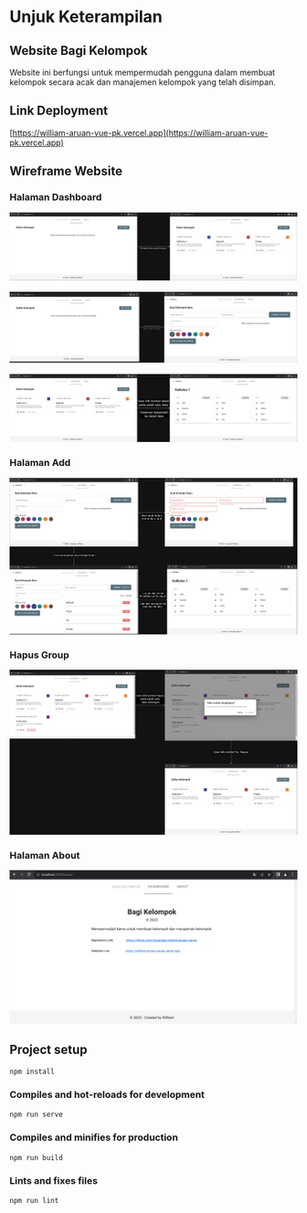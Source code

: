 # Unjuk Keterampilan

## Website Bagi Kelompok

Website ini berfungsi untuk mempermudah pengguna dalam membuat kelompok secara acak dan manajemen kelompok yang telah disimpan.

## Link Deployment
[https://william-aruan-vue-pk.vercel.app](https://william-aruan-vue-pk.vercel.app)

## Wireframe Website

### Halaman Dashboard
<img src="./wireframes/home_state.jpg" alt="status home" title="status home">
<br />
<br />

<img src="./wireframes/pindah_halaman_add.jpg" alt="pindah_halaman_add" title="pindah_halaman_add">
<br />
<br />

<img src="./wireframes/pindah_detail.jpg" alt="pindah_detail" title="pindah_detail">

### Halaman Add
<img src="./wireframes/add_group.jpg" alt="add_group" title="add_group">

### Hapus Group
<img src="./wireframes/hapus_group.jpg" alt="hapus_group" title="hapus_group">

### Halaman About
<img src="./wireframes/about.png" alt="about" title="about">


## Project setup

```
npm install
```

### Compiles and hot-reloads for development

```
npm run serve
```

### Compiles and minifies for production

```
npm run build
```

### Lints and fixes files

```
npm run lint
```
